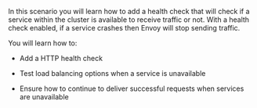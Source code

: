 In this scenario you will learn how to add a health check that will check if a service within the cluster is available to receive traffic or not. With a health check enabled, if a service crashes then Envoy will stop sending traffic.

You will learn how to:

* Add a HTTP health check 

* Test load balancing options when a service is unavailable

* Ensure how to continue to deliver successful requests when services are unavailable

